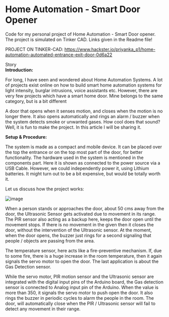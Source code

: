 # Home Automation - Smart Door Opener
Code for my personal project of Home Automation - Smart Door opener. The project is simulated on Tinker CAD. Links given in the Readme file!

PROJECT ON TINKER-CAD: https://www.hackster.io/priyanka_p1/home-automation-automated-entrance-exit-door-0d6a22

Story<br>
<b>
Introduction:
 </b>

For long, I have seen and wondered about Home Automation Systems. A lot of projects exist online on how to build smart home automation systems for light intensity, burglar intrusions, voice assistants etc. However, there are very few projects which have a smart home door. Mine belongs to the same category, but is a bit different

A door that opens when it senses motion, and closes when the motion is no longer there. It also opens automatically and rings an alarm / buzzer when the system detects smoke or unwanted gases. How cool does that sound? Well, it is fun to make the project. In this article I will be sharing it.

<b>
Setup & Procedure:
</b>

The system is made as a compact and mobile device. It can be placed over the top the entrance or on the top most part of the door, for better functionality. The hardware used in the system is mentioned in the components part. Here it is shown as connected to the power source via a USB Cable. However, we could independently power it, using Lithium batteries. It might turn out to be a bit expensive, but would be totally worth it.

Let us discuss how the project works:

![image](https://user-images.githubusercontent.com/78416066/131888443-81df8aa3-fb13-4b52-a888-3e62fa963451.png)

When a person stands or approaches the door, about 50 cms away from the door, the Ultrasonic Sensor gets activated due to movement in its range. The PIR sensor also acting as a backup here, keeps the door open until the movement stops. If there is no movement in the given then it closes the door, without the intervention of the Ultrasonic sensor. At the moment, when the door opens, the buzzer just rings for a second signaling that people / objects are passing from the area.

The temperature sensor, here acts like a fire-preventive mechanism. If, due to some fire, there is a huge increase in the room temperature, then it again signals the servo motor to open the door. The last application is about the Gas Detection sensor.

While the servo motor, PIR motion sensor and the Ultrasonic sensor are integrated with the digital input pins of the Arduino board, the Gas detection sensor is connected to Analog input pin of the Arduino. When the value is more than 350, it signals the servo motor to push open the door. It also rings the buzzer in periodic cycles to alarm the people in the room. The door, will automatically close when the PIR / Ultrasonic sensor will fail to detect any movement in their range.

